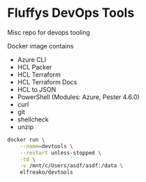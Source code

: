# Fluffys DevOps Tools
Misc repo for devops tooling

Docker image contains
- Azure CLI
- HCL Packer
- HCL Terraform
- HCL Terraform Docs
- HCL to JSON
- PowerShell (Modules: Azure, Pester 4.6.0)
- curl
- git
- shellcheck
- unzip


```bash
docker run \
    --name=devtools \
    --restart unless-stopped \
    -td \
    -v /mnt/c/Users/asdf/asdf:/data \
    elfreako/devtools
```